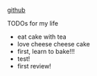 [github](https://github.com/johndoe)

TODOs for my life

- eat cake with tea
- love cheese cheese cake
- first, learn to bake!!!
- test!
- first review!
